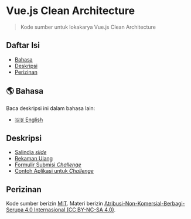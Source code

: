 # Vue.js Clean Architecture

> Kode sumber untuk lokakarya Vue.js Clean Architecture

## Daftar Isi

- [Bahasa](#-bahasa)
- [Deskripsi](#deskripsi)
- [Perizinan](#perizinan)

## 🌎 Bahasa

Baca deskripsi ini dalam bahasa lain:

- [🇬🇧 English](./readme.md)

## Deskripsi

- [Salindia _slide_]()
- [Rekaman Ulang](https://www.youtube.com/watch?v=noR4OaOAqJE)
- [Formulir Submisi _Challenge_]()
- [Contoh Aplikasi untuk _Challenge_]()

## Perizinan

Kode sumber berizin [MIT](./license.md).
Materi berizin [Atribusi-Non-Komersial-Berbagi-Serupa 4.0 Internasional (CC BY-NC-SA 4.0)](https://creativecommons.org/licenses/by-nc-sa/4.0/deed.id).
